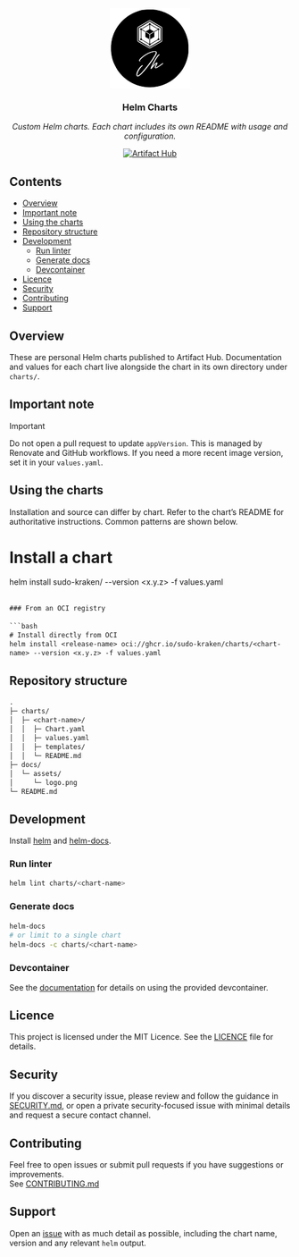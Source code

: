 <div align="center">
<img src="docs/assets/logo.png" align="center" width="144px" height="144px"/>

### Helm Charts

_Custom Helm charts. Each chart includes its own README with usage and configuration._
</div>

<div align="center">

[![Artifact Hub](https://img.shields.io/endpoint?url=https://artifacthub.io/badge/repository/sudo-kraken&style=for-the-badge)](https://artifacthub.io/packages/search?user=sudo-kraken)

</div>

## Contents

- [Overview](#overview)
- [Important note](#important-note)
- [Using the charts](#using-the-charts)
- [Repository structure](#repository-structure)
- [Development](#development)
  - [Run linter](#run-linter)
  - [Generate docs](#generate-docs)
  - [Devcontainer](#devcontainer)
- [Licence](#licence)
- [Security](#security)
- [Contributing](#contributing)
- [Support](#support)

## Overview

These are personal Helm charts published to Artifact Hub. Documentation and values for each chart live alongside the chart in its own directory under `charts/`.

## Important note

> [!IMPORTANT]
> Do not open a pull request to update `appVersion`. This is managed by Renovate and GitHub workflows.
> If you need a more recent image version, set it in your `values.yaml`.

## Using the charts

Installation and source can differ by chart. Refer to the chart’s README for authoritative instructions. Common patterns are shown below.

# Install a chart
helm install <release-name> sudo-kraken/<chart-name> --version <x.y.z> -f values.yaml
```

### From an OCI registry

```bash
# Install directly from OCI
helm install <release-name> oci://ghcr.io/sudo-kraken/charts/<chart-name> --version <x.y.z> -f values.yaml
```

## Repository structure

```
.
├─ charts/
│  ├─ <chart-name>/
│  │  ├─ Chart.yaml
│  │  ├─ values.yaml
│  │  ├─ templates/
│  │  └─ README.md
├─ docs/
│  └─ assets/
│     └─ logo.png
└─ README.md
```

## Development

Install [helm](https://helm.sh/docs/intro/install/) and [helm-docs](https://github.com/norwoodj/helm-docs).

### Run linter

```bash
helm lint charts/<chart-name>
```

### Generate docs

```bash
helm-docs
# or limit to a single chart
helm-docs -c charts/<chart-name>
```

### Devcontainer

See the [documentation](https://code.visualstudio.com/docs/devcontainers/containers) for details on using the provided devcontainer.

## Licence

This project is licensed under the MIT Licence. See the [LICENCE](LICENCE) file for details.

## Security

If you discover a security issue, please review and follow the guidance in [SECURITY.md](SECURITY.md), or open a private security-focused issue with minimal details and request a secure contact channel.

## Contributing

Feel free to open issues or submit pull requests if you have suggestions or improvements.  
See [CONTRIBUTING.md](CONTRIBUTING.md)

## Support

Open an [issue](/../../issues) with as much detail as possible, including the chart name, version and any relevant `helm` output.
